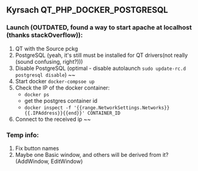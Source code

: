 ## Kyrsach QT_PHP_DOCKER_POSTGRESQL

### Launch (OUTDATED, found a way to start apache at localhost (thanks stackOverflow)):
1. QT with the Source pckg
2. PostgreSQL (yeah, it's still must be installed for QT drivers(not really (sound confusing, right?)))
3. Disable PostgreSQL (optimal - disable autolaunch `sudo update-rc.d postgresql disable`)
~~
4. Start docker `docker-compsoe up`
5. Check the IP of the docker container:
    * `docker ps`
    * get the postgres container id
    * `docker inspect -f '{{range.NetworkSettings.Networks}}{{.IPAddress}}{{end}}' CONTAINER_ID`
6. Connect to the received ip
~~

### Temp info:
1. Fix button names
2. Maybe one Basic window, and others will be derived from it? (AddWindow, EditWindow)
